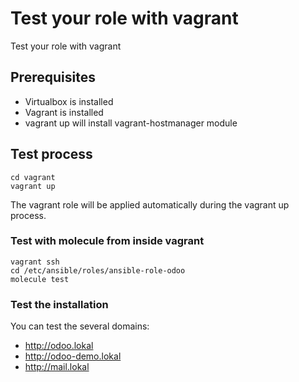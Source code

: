 # Test your role with vagrant

Test your role with vagrant

## Prerequisites

  * Virtualbox is installed
  * Vagrant is installed
  * vagrant up will install vagrant-hostmanager module

## Test process

```
cd vagrant
vagrant up
```

The vagrant role will be applied automatically during the vagrant up process.

### Test with molecule from inside vagrant

```
vagrant ssh
cd /etc/ansible/roles/ansible-role-odoo
molecule test
```

### Test the installation

You can test the several domains:

  * http://odoo.lokal
  * http://odoo-demo.lokal
  * http://mail.lokal
